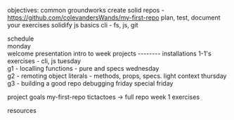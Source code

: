 objectives:  common groundworks 
	create solid repos - https://github.com/colevandersWands/my-first-repo
	plan, test, document your exercises
	solidify js basics
	cli - fs, js, git

schedule  
	monday  
		welcome presentation
		intro to week projects
		--------
		installations
		1-1's
		exercises - cli, js
	tuesday  
		g1 - localling
		functions - pure and specs
	wednesday  
		g2 - remoting
		object literals - methods, props, specs. light context
	thursday
		g3 - building a good repo
		debugging
	friday
		special friday  
  
project goals
	my-first-repo
	tictactoes -> full repo
	week 1 exercises


resources  









